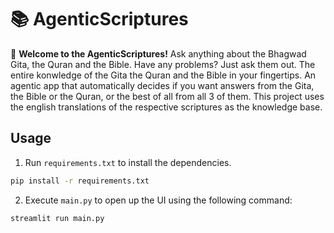 # 📚 AgenticScriptures

🙏 **Welcome to the AgenticScriptures!** 
Ask anything about the Bhagwad Gita, the Quran and the Bible. Have any problems? Just ask them out. The entire konwledge of the Gita the Quran and the Bible in your fingertips. An agentic app that automatically decides if you want answers from the Gita, the Bible or the Quran, or the best of all from all 3 of them. This project uses the english translations of the respective scriptures as the knowledge base.


## Usage
1. Run `requirements.txt` to install the dependencies.

```bash
pip install -r requirements.txt
```
2. Execute `main.py` to open up the UI using the following command:

```bash
streamlit run main.py
```


